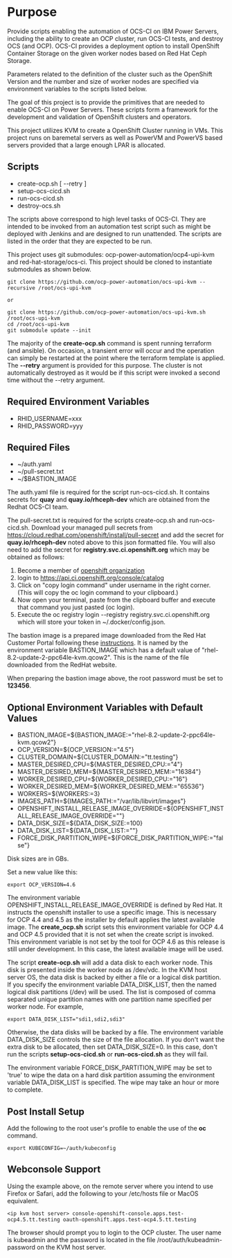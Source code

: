# Purpose

Provide scripts enabling the automation of OCS-CI on IBM Power Servers,
including the ability to create an OCP cluster, run OCS-CI tests, and
destroy OCS (and OCP).  OCS-CI provides a deployment option to install
OpenShift Container Storage on the given worker nodes based on
Red Hat Ceph Storage.

Parameters related to the definition of the cluster such as the
OpenShift Version and the number and size of worker nodes are specified
via environment variables to the scripts listed below.

The goal of this project is to provide the primitives that are needed
to enable OCS-CI on Power Servers.  These scripts form a framework for the
development and validation of OpenShift clusters and operators.

This project utilizes KVM to create a OpenShift Cluster running in VMs.  This
project runs on baremetal servers as well as PowerVM and PowerVS based servers
provided that a large enough LPAR is allocated.

## Scripts

- create-ocp.sh [ --retry ]
- setup-ocs-cicd.sh
- run-ocs-cicd.sh
- destroy-ocs.sh

The scripts above correspond to high level tasks of OCS-CI.  They are intended to
be invoked from an automation test script such as might be deployed with Jenkins
and are designed to run unattended.  The scripts are listed in the order that
they are expected to be run.

This project uses git submodules: ocp-power-automation/ocp4-upi-kvm and
red-hat-storage/ocs-ci.  This project should be cloned to instantiate
submodules as shown below.
  
```
git clone https://github.com/ocp-power-automation/ocs-upi-kvm --recursive /root/ocs-upi-kvm

or

git clone https://github.com/ocp-power-automation/ocs-upi-kvm.sh /root/ocs-upi-kvm
cd /root/ocs-upi-kvm
git submodule update --init
```
The majority of the **create-ocp.sh** command is spent running terraform (and ansible).
On occasion, a transient error will occur and the operation can simply be restarted
at the point where the terraform template is applied.  The **--retry** argument is provided
for this purpose.  The cluster is not automatically destroyed as it would be if this script
were invoked a second time without the --retry argument.

## Required Environment Variables

- RHID_USERNAME=xxx
- RHID_PASSWORD=yyy

## Required Files

- ~/auth.yaml
- ~/pull-secret.txt
- ~/$BASTION_IMAGE

The auth.yaml file is required for the script run-ocs-cicd.sh.  It contains secrets
for **quay** and **quay.io/rhceph-dev** which are obtained from the Redhat OCS-CI team.

The pull-secret.txt is required for the scripts create-ocp.sh and run-ocs-cicd.sh.
Download your managed pull secrets from https://cloud.redhat.com/openshift/install/pull-secret and add
the secret for **quay.io/rhceph-dev** noted above to this json formatted file.  You will also need
to add the secret for **registry.svc.ci.openshift.org** which may be obtained as follows:

1.  Become a member of [openshift organization](https://github.com/openshift)
2.  login to https://api.ci.openshift.org/console/catalog
3.  Click on "copy login command" under username in the right corner. (This will copy the oc login command to your clipboard.)
4.  Now open your terminal, paste from the clipboard buffer and execute that command you just pasted (oc login).
5.  Execute the oc registry login --registry registry.svc.ci.openshift.org which will store your token in ~/.docker/config.json.

The bastion image is a prepared image downloaded from the Red Hat Customer Portal following these
[instructions](https://github.com/ocp-power-automation/ocp4-upi-kvm/blob/master/docs/prepare-images.md).
It is named by the environment variable BASTION_IMAGE which has a default
value of "rhel-8.2-update-2-ppc64le-kvm.qcow2".  This is the name of the file downloaded
from the RedHat website.

When preparing the bastion image above, the root password must be set to **123456**.

## Optional Environment Variables with Default Values

- BASTION_IMAGE=${BASTION_IMAGE:="rhel-8.2-update-2-ppc64le-kvm.qcow2"}
- OCP_VERSION=${OCP_VERSION:="4.5"}
- CLUSTER_DOMAIN=${CLUSTER_DOMAIN:="tt.testing"}
- MASTER_DESIRED_CPU=${MASTER_DESIRED_CPU:="4"}
- MASTER_DESIRED_MEM=${MASTER_DESIRED_MEM:="16384"}
- WORKER_DESIRED_CPU=${WORKER_DESIRED_CPU:="16"}
- WORKER_DESIRED_MEM=${WORKER_DESIRED_MEM:="65536"}
- WORKERS=${WORKERS:=3}
- IMAGES_PATH=${IMAGES_PATH:="/var/lib/libvirt/images"}
- OPENSHIFT_INSTALL_RELEASE_IMAGE_OVERRIDE=${OPENSHIFT_INSTALL_RELEASE_IMAGE_OVERRIDE=""}
- DATA_DISK_SIZE=${DATA_DISK_SIZE:=100}
- DATA_DISK_LIST=${DATA_DISK_LIST:=""}
- FORCE_DISK_PARTITION_WIPE=${FORCE_DISK_PARTITION_WIPE:="false"}

Disk sizes are in GBs.

Set a new value like this:
```
export OCP_VERSION=4.6
```

The environment variable OPENSHIFT_INSTALL_RELEASE_IMAGE_OVERRIDE is defined by
Red Hat.  It instructs the openshift installer to use a specific image.  This is
necessary for OCP 4.4 and 4.5 as the installer by default applies the latest available image.
The **create_ocp.sh** script sets this environment variable for OCP 4.4 and OCP 4.5 provided that
it is not set when the create script is invoked.  This environment variable is not set
by the tool for OCP 4.6 as this release is still under development.  In this case,
the latest available image will be used.

The script **create-ocp.sh** will add a data disk to each worker node.  This disk is presented
inside the worker node as /dev/vdc.  In the KVM host server OS, the data disk is backed 
by either a file or a logical disk partition.  If you specify the environment
variable DATA_DISK_LIST, then the named logical disk partitions (/dev) will be used.
The list is composed of comma separated unique partition names with one partition name
specified per worker node. For example,
```
export DATA_DISK_LIST="sdi1,sdi2,sdi3"
```
Otherwise, the data disks will be backed by a file.  The environment variable
DATA_DISK_SIZE controls the size of the file allocation.  If you don't want the 
extra disk to be allocated, then set DATA_DISK_SIZE=0.  In this case, don't run
the scripts **setup-ocs-cicd.sh** or **run-ocs-cicd.sh** as they will fail.

The environment variable FORCE_DISK_PARTITION_WIPE may be set to 'true' to wipe
the data on a hard disk partition assuming the environment variable DATA_DISK_LIST is
specified.  The wipe may take an hour or more to complete.

## Post Install Setup

Add the following to the root user's profile to enable the use of the **oc** command.
```
export KUBECONFIG=~/auth/kubeconfig
```

## Webconsole Support

Using the example above, on the remote server where you intend to use Firefox or Safari,
add the following to your /etc/hosts file or MacOS equivalent.
```
<ip kvm host server> console-openshift-console.apps.test-ocp4.5.tt.testing oauth-openshift.apps.test-ocp4.5.tt.testing
```
The browser should prompt you to login to the OCP cluster.  The user name is kubeadmin and
the password is located in the file /root/auth/kubeadmin-password on the KVM host server.

